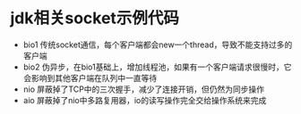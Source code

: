 # jdk相关socket示例代码

* bio1 传统socket通信，每个客户端都会new一个thread，导致不能支持过多的客户端
* bio2 伪异步，在bio1基础上，增加线程池，如果有一个客户端请求很慢时，它会影响到其他客户端在队列中一直等待
* nio  屏蔽掉了TCP中的三次握手，减少了连接开销，但仍然为同步操作
* aio  屏蔽掉了nio中多路复用器，io的读写操作完全交给操作系统来完成



